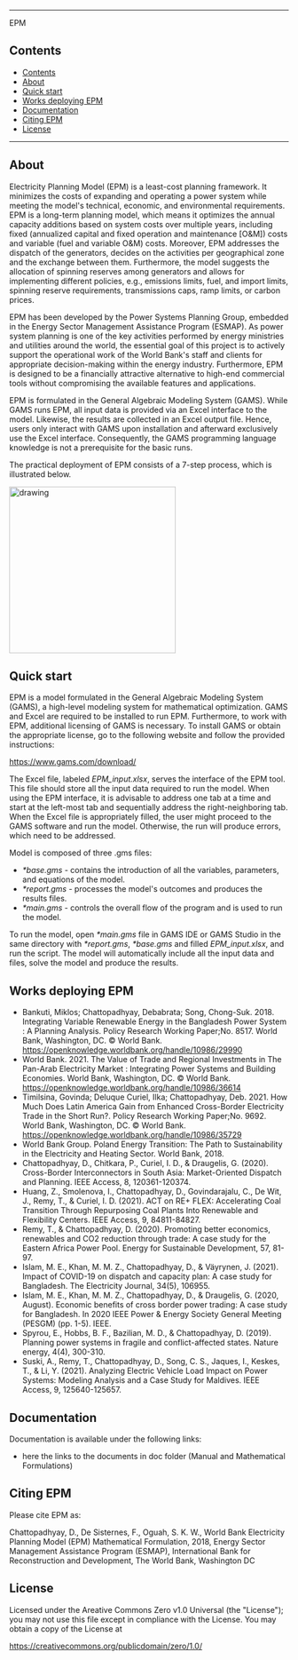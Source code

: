 
---
EPM
## Contents

- [Contents](#contents)
- [About](#about)
- [Quick start](#quick-start)
- [Works deploying EPM](#works)
- [Documentation](#documentation)
- [Citing EPM](#citing-EPM)
- [License](#license)

---

## About

Electricity Planning Model (EPM) is a least-cost planning framework. It minimizes the costs of expanding and operating a power system while meeting the model's technical, economic, and environmental requirements. EPM is a long-term planning model, which means it optimizes the annual capacity additions based on system costs over multiple years, including fixed (annualized capital and fixed operation and maintenance [O&M]) costs and variable (fuel and variable O&M) costs. Moreover, EPM addresses the dispatch of the generators, decides on the activities per geographical zone and the exchange between them. Furthermore, the model suggests the allocation of spinning reserves among generators and allows for implementing different policies, e.g., emissions limits, fuel, and import limits, spinning reserve requirements, transmissions caps, ramp limits, or carbon prices.

EPM has been developed by the Power Systems Planning Group, embedded in the Energy Sector Management Assistance Program (ESMAP). As power system planning is one of the key activities performed by energy ministries and utilities around the world, the essential goal of this project is to actively support the operational work of the World Bank's staff and clients for appropriate decision-making within the energy industry. Furthermore, EPM is designed to be a financially attractive alternative to high-end commercial tools without compromising the available features and applications.

EPM is formulated in the General Algebraic Modeling System (GAMS). While GAMS runs EPM, all input data is provided via an Excel interface to the model. Likewise, the results are collected in an Excel output file. Hence, users only interact with GAMS upon installation and afterward exclusively use the Excel interface. Consequently, the GAMS programming language knowledge is not a prerequisite for the basic runs.

The practical deployment of EPM consists of a 7-step process, which is illustrated below.

<img src="https://i.postimg.cc/jdZH17w9/Screenshot-2022-01-14-102001.png" alt="drawing" width="300" align="center"/>

## Quick start
EPM is a model formulated in the General Algebraic Modeling System (GAMS), a high-level modeling system for mathematical optimization. GAMS and Excel are required to be installed to run EPM. Furthermore, to work with EPM, additional licensing of GAMS is necessary. To install GAMS or obtain the appropriate license, go to the following website and follow the provided instructions:

https://www.gams.com/download/

The Excel file, labeled *EPM_input.xlsx*, serves the interface of the EPM tool. This file should store all the input data required to run the model. When using the EPM interface, it is advisable to address one tab at a time and start at the left-most tab and sequentially address the right-neighboring tab. When the Excel file is appropriately filled, the user might proceed to the GAMS software and run the model. Otherwise, the run will produce errors, which need to be addressed.

Model is composed of three .gms files:
- _*base.gms_   - contains the introduction of all the variables, parameters, and equations of the model.
- _*report.gms_ - processes the model's outcomes and produces the results files.
- _*main.gms_   - controls the overall flow of the program and is used to run the model.

To run the model, open _*main.gms_ file in GAMS IDE or GAMS Studio in the same directory with _*report.gms_, _*base.gms_ and filled *EPM_input.xlsx*, and run the script. The model will automatically include all the input data and files, solve the model and produce the results.

## Works deploying EPM

- Bankuti, Miklos; Chattopadhyay, Debabrata; Song, Chong-Suk. 2018. Integrating Variable Renewable Energy in the Bangladesh Power System : A Planning Analysis. Policy Research Working Paper;No. 8517. World Bank, Washington, DC. © World Bank. https://openknowledge.worldbank.org/handle/10986/29990
- World Bank. 2021. The Value of Trade and Regional Investments in The Pan-Arab Electricity Market : Integrating Power Systems and Building Economies. World Bank, Washington, DC. © World Bank. https://openknowledge.worldbank.org/handle/10986/36614
- Timilsina, Govinda; Deluque Curiel, Ilka; Chattopadhyay, Deb. 2021. How Much Does Latin America Gain from Enhanced Cross-Border Electricity Trade in the Short Run?. Policy Research Working Paper;No. 9692. World Bank, Washington, DC. © World Bank. https://openknowledge.worldbank.org/handle/10986/35729
- World Bank Group. Poland Energy Transition: The Path to Sustainability in the Electricity and Heating Sector. World Bank, 2018.
- Chattopadhyay, D., Chitkara, P., Curiel, I. D., & Draugelis, G. (2020). Cross-Border Interconnectors in South Asia: Market-Oriented Dispatch and Planning. IEEE Access, 8, 120361-120374.
- Huang, Z., Smolenova, I., Chattopadhyay, D., Govindarajalu, C., De Wit, J., Remy, T., & Curiel, I. D. (2021). ACT on RE+ FLEX: Accelerating Coal Transition Through Repurposing Coal Plants Into Renewable and Flexibility Centers. IEEE Access, 9, 84811-84827.
- Remy, T., & Chattopadhyay, D. (2020). Promoting better economics, renewables and CO2 reduction through trade: A case study for the Eastern Africa Power Pool. Energy for Sustainable Development, 57, 81-97.
- Islam, M. E., Khan, M. M. Z., Chattopadhyay, D., & Väyrynen, J. (2021). Impact of COVID-19 on dispatch and capacity plan: A case study for Bangladesh. The Electricity Journal, 34(5), 106955.
- Islam, M. E., Khan, M. M. Z., Chattopadhyay, D., & Draugelis, G. (2020, August). Economic benefits of cross border power trading: A case study for Bangladesh. In 2020 IEEE Power & Energy Society General Meeting (PESGM) (pp. 1-5). IEEE.
- Spyrou, E., Hobbs, B. F., Bazilian, M. D., & Chattopadhyay, D. (2019). Planning power systems in fragile and conflict-affected states. Nature energy, 4(4), 300-310.
- Suski, A., Remy, T., Chattopadhyay, D., Song, C. S., Jaques, I., Keskes, T., & Li, Y. (2021). Analyzing Electric Vehicle Load Impact on Power Systems: Modeling Analysis and a Case Study for Maldives. IEEE Access, 9, 125640-125657.

## Documentation

Documentation is available under the following links:

 - here the links to the documents in doc folder (Manual and Mathematical Formulations)

## Citing EPM

Please cite EPM as:

Chattopadhyay, D., De Sisternes, F., Oguah, S. K. W., World Bank Electricity Planning Model (EPM) Mathematical Formulation, 2018, Energy Sector Management Assistance Program (ESMAP), International Bank for Reconstruction and Development, The World Bank, Washington DC

## License

Licensed under the Areative Commons Zero v1.0 Universal (the "License"); you
may not use this file except in compliance with the License. You may
obtain a copy of the License at

<https://creativecommons.org/publicdomain/zero/1.0/>
